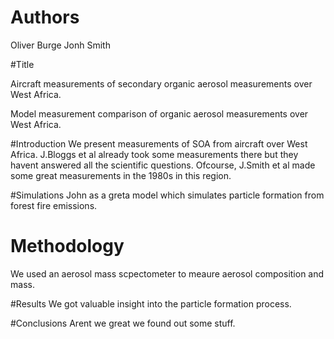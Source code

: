 # Authors
Oliver Burge
Jonh Smith

#Title

Aircraft measurements of secondary organic aerosol measurements over West Africa.

Model measurement comparison of organic aerosol measurements over West Africa.


#Introduction 
We present measurements of SOA from aircraft over West Africa.
J.Bloggs et al already took some measurements there but they havent answered all the scientific questions.
Ofcourse, J.Smith et al made some great measurements in the 1980s in this region. 

#Simulations
John as a greta model which simulates particle formation from forest fire emissions.

# Methodology
We used an aerosol mass scpectometer to meaure aerosol composition and mass.


#Results
We got valuable insight into the particle formation process.

#Conclusions 
Arent we great we found out some stuff.


